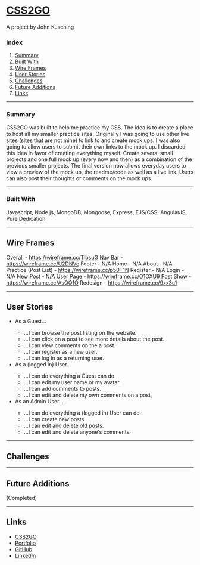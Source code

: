# <a href="https://css2go.herokuapp.com/">CSS2GO</a>
A project by John Kusching

<h3>Index</h3>

<ol>
<li><a href="#summary">Summary</a></li>
<li><a href="#built">Built With</a></li>
<li><a href="#wire">Wire Frames</a></li>
<li><a href="#user">User Stories</a></li>
<li><a href="#challenges">Challenges</a></li>
<li><a href="#future">Future Additions</a></li>
<li><a href="#links">Links</a></li>
</ol>

<hr id="summary">
<h3>Summary</h3>

<p>CSS2GO was built to help me practice my CSS.  The idea is to create a place to host all my smaller practice sites.  Originally I was going to use other live sites (sites that are not mine) to link to and create mock ups.  I was also going to allow users to submit their own links to the mock up.  I discarded this idea in favor of creating everything myself.  Create several small projects and one full mock up (every now and then) as a combination of the previous smaller projects.  The final version now allows everyday users to view a preview of the mock up, the readme/code as well as a live link.  Users can also post their thoughts or comments on the mock ups.</p>


<hr id="built">
<h3>Built With</h3>
Javascript, Node.js, MongoDB, Mongoose, Express, EJS/CSS, AngularJS, Pure Dedication

<hr id="wire">
<h2>Wire Frames</h2>

Overall - https://wireframe.cc/TlbsuG
Nav Bar - https://wireframe.cc/U2DNVc
Footer - N/A
Home - N/A
About - N/A
Practice (Post List) - https://wireframe.cc/p50T1N
Register - N/A
Login - N/A
New Post - N/A
User Page - https://wireframe.cc/O1OXU9
Post Show - https://wireframe.cc/AsQQ1O
Redesign - https://wireframe.cc/9xx3c1



<hr id="user">
<h2>User Stories</h2>
<ul>
<li>As a Guest...</li>
<ul>
<li>...I can browse the post listing on the website.</li>
<li>...I can click on a post to see more details about the post.</li>
<li>...I can view comments on the a post.</li>
<li>...I can register as a new user.</li>
<li>...I can log in as a returning user.</li>
</ul>
<li>As a (logged in) User...</li>
<ul>
<li>...I can do everything a Guest can do.</li>
<li>...I can edit my user name or my avatar.</li>
<li>...I can add comments to posts.</li>
<li>...I can edit and delete my own comments on a post,</li>
</ul>
<li>As an Admin User...</li>
<ul>
<li>...I can do everything a (logged in) User can do.</li>
<li>...I can create new posts.</li>
<li>...I can edit and delete old posts.</li>
<li>...I can edit and delete anyone's comments.</li>
</ul>
</ul>

<hr id="challenges">
<h2>Challenges</h2>

<p></p>


<hr id="future">
<h2>Future Additions</h2>

<p>(Completed)</p>

<!-- <p>Create a site to add 'posts'</p> -->


<hr id="links">
<h2>Links</h2>
<ul>
<li><a href="https://css2go.herokuapp.com/">CSS2GO</a></li>
<li><a href="http://kusching.com/#home">Portfolio</a></li>
<li><a href="https://github.com/johnzxcvbnm">GitHub</a></li>
<li><a href="https://www.linkedin.com/in/kusching/">LinkedIn</a></li>
</ul>
